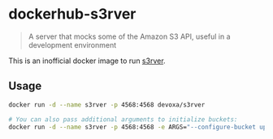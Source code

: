 # dockerhub-s3rver

> A server that mocks some of the Amazon S3 API, useful in a development environment

This is an inofficial docker image to run [s3rver](https://github.com/jamhall/s3rver).

## Usage

```sh
docker run -d --name s3rver -p 4568:4568 devoxa/s3rver

# You can also pass additional arguments to initialize buckets:
docker run -d --name s3rver -p 4568:4568 -e ARGS="--configure-bucket uploads" devoxa/s3rver
```
